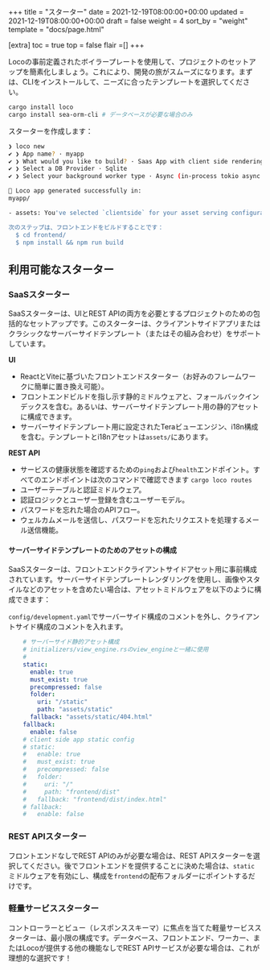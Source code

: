 +++
title = "スターター"
date = 2021-12-19T08:00:00+00:00
updated = 2021-12-19T08:00:00+00:00
draft = false
weight = 4
sort_by = "weight"
template = "docs/page.html"

[extra]
toc = true
top = false
flair =[]
+++

Locoの事前定義されたボイラープレートを使用して、プロジェクトのセットアップを簡素化しましょう。これにより、開発の旅がスムーズになります。まずは、CLIをインストールして、ニーズに合ったテンプレートを選択してください。

<!-- <snip id="quick-installation-command" inject_from="yaml" template="sh"> -->
```sh
cargo install loco
cargo install sea-orm-cli # データベースが必要な場合のみ
```
<!-- </snip> -->

スターターを作成します：

<!-- <snip id="loco-cli-new-from-template" inject_from="yaml" template="sh"> -->
```sh
❯ loco new
✔ ❯ App name? · myapp
✔ ❯ What would you like to build? · Saas App with client side rendering
✔ ❯ Select a DB Provider · Sqlite
✔ ❯ Select your background worker type · Async (in-process tokio async tasks)

🚂 Loco app generated successfully in:
myapp/

- assets: You've selected `clientside` for your asset serving configuration.

次のステップは、フロントエンドをビルドすることです：
  $ cd frontend/
  $ npm install && npm run build
```
<!-- </snip> -->

## 利用可能なスターター

### SaaSスターター

SaaSスターターは、UIとREST APIの両方を必要とするプロジェクトのための包括的なセットアップです。このスターターは、クライアントサイドアプリまたはクラシックなサーバーサイドテンプレート（またはその組み合わせ）をサポートしています。

**UI**

- ReactとViteに基づいたフロントエンドスターター（お好みのフレームワークに簡単に置き換え可能）。
- フロントエンドビルドを指し示す静的ミドルウェアと、フォールバックインデックスを含む。あるいは、サーバーサイドテンプレート用の静的アセットに構成できます。
- サーバーサイドテンプレート用に設定されたTeraビューエンジン、i18n構成を含む。テンプレートとi18nアセットは`assets/`にあります。

**REST API**

- サービスの健康状態を確認するための`ping`および`health`エンドポイント。すべてのエンドポイントは次のコマンドで確認できます `cargo loco routes`
- ユーザーテーブルと認証ミドルウェア。
- 認証ロジックとユーザー登録を含むユーザーモデル。
- パスワードを忘れた場合のAPIフロー。
- ウェルカムメールを送信し、パスワードを忘れたリクエストを処理するメール送信機能。

#### サーバーサイドテンプレートのためのアセットの構成

SaaSスターターは、フロントエンドクライアントサイドアセット用に事前構成されています。サーバーサイドテンプレートレンダリングを使用し、画像やスタイルなどのアセットを含めたい場合は、アセットミドルウェアを以下のように構成できます：

`config/development.yaml`でサーバーサイド構成のコメントを外し、クライアントサイド構成のコメントを入れます。

```yaml
    # サーバーサイド静的アセット構成
    # initializers/view_engine.rsのview_engineと一緒に使用
    #
    static:
      enable: true
      must_exist: true
      precompressed: false
      folder:
        uri: "/static"
        path: "assets/static"
      fallback: "assets/static/404.html"
    fallback:
      enable: false
    # client side app static config
    # static:
    #   enable: true
    #   must_exist: true
    #   precompressed: false
    #   folder:
    #     uri: "/"
    #     path: "frontend/dist"
    #   fallback: "frontend/dist/index.html"
    # fallback:
    #   enable: false
```

### REST APIスターター

フロントエンドなしでREST APIのみが必要な場合は、REST APIスターターを選択してください。後でフロントエンドを提供することに決めた場合は、`static`ミドルウェアを有効にし、構成を`frontend`の配布フォルダーにポイントするだけです。

### 軽量サービススターター

コントローラーとビュー（レスポンススキーマ）に焦点を当てた軽量サービススターターは、最小限の構成です。データベース、フロントエンド、ワーカー、またはLocoが提供する他の機能なしでREST APIサービスが必要な場合は、これが理想的な選択です！


